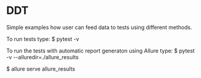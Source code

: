 # DDT

Simple examples how user can feed data to tests using different methods.


To run tests type:
$ pytest -v

To run the tests with automatic report generaton using Allure type:
$ pytest -v --alluredir=./allure_results

$ allure serve allure_results
